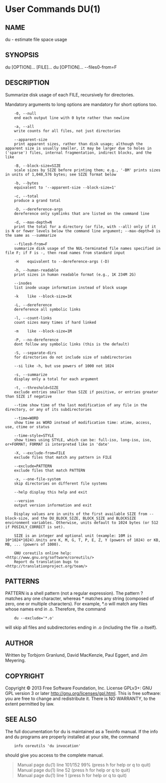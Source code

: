 
# User Commands DU(1)

## NAME
du - estimate file space usage

## SYNOPSIS
du [OPTION]... [FILE]...
du [OPTION]... --files0-from=F

## DESCRIPTION
Summarize disk usage of each FILE, recursively for directories.

Mandatory arguments to long options are mandatory for short options too.

        -0, --null
        end each output line with 0 byte rather than newline

        -a, --all
        write counts for all files, not just directories

        --apparent-size
        print apparent sizes, rather than disk usage; although the apparent size is usually smaller, it may be larger due to holes in ('sparse') files, internal fragmentation, indirect blocks, and the like

        -B, --block-size=SIZE
        scale sizes by SIZE before printing them; e.g., '-BM' prints sizes in units of 1,048,576 bytes; see SIZE format below

        -b, --bytes
        equivalent to '--apparent-size --block-size=1'

        -c, --total
        produce a grand total

        -D, --dereference-args
        dereference only symlinks that are listed on the command line

        -d, --max-depth=N
        print the total for a directory (or file, with --all) only if it is N or fewer levels below the command line argument; --max-depth=0 is the same as --summarize

        --files0-from=F
        summarize disk usage of the NUL-terminated file names specified in file F; if F is -, then read names from standard input

        -H    equivalent to --dereference-args (-D)
        
        -h, --human-readable
        print sizes in human readable format (e.g., 1K 234M 2G)

        --inodes
        list inode usage information instead of block usage

        -k    like --block-size=1K

        -L, --dereference
        dereference all symbolic links

        -l, --count-links
        count sizes many times if hard linked

        -m    like --block-size=1M

        -P, --no-dereference
        dont follow any symbolic links (this is the default)

        -S, --separate-dirs
        for directories do not include size of subdirectories

        --si like -h, but use powers of 1000 not 1024

        -s, --summarize
        display only a total for each argument

        -t, --threshold=SIZE
        exclude entries smaller than SIZE if positive, or entries greater than SIZE if negative

        --time show time of the last modification of any file in the directory, or any of its subdirectories

        --time=WORD
        show time as WORD instead of modification time: atime, access, use, ctime or status

        --time-style=STYLE
        show times using STYLE, which can be: full-iso, long-iso, iso, or+FORMAT; FORMAT is interpreted like in 'date'

        -X, --exclude-from=FILE
        exclude files that match any pattern in FILE

        --exclude=PATTERN
        exclude files that match PATTERN
        
        -x, --one-file-system
        skip directories on different file systems

        --help display this help and exit

        --version
        output version information and exit

        Display values are in units of the first available SIZE from --block-size, and the DU_BLOCK_SIZE, BLOCK_SIZE and BLOCKSIZE environment variables. Otherwise, units default to 1024 bytes (or 512 if POSIXLY_CORRECT is set).

        SIZE is an integer and optional unit (example: 10M is 10*1024*1024).Units are K, M, G, T, P, E, Z, Y (powers of 1024) or KB, MB, ... (powers of 1000).

        GNU coreutils online help: <http://www.gnu.org/software/coreutils/>
        Report du translation bugs to <http://translationproject.org/team/>

## PATTERNS
PATTERN is a shell pattern (not a regular expression). The pattern ? matches any one character, whereas * matches any string (composed of zero, one or multiple characters). For example, *.o will match any files whose names end in .o. Therefore, the command

        du --exclude='*.o'

will skip all files and subdirectories ending in .o (including the file .o itself).

## AUTHOR
Written by Torbjorn Granlund, David MacKenzie, Paul Eggert, and Jim Meyering.

## COPYRIGHT
Copyright © 2013 Free Software Foundation, Inc. License GPLv3+: GNU GPL version 3 or later <http://gnu.org/licenses/gpl.html>. This is free software: you are free to change and redistribute it. There is NO WARRANTY, to the extent permitted by law.

## SEE ALSO
The full documentation for du is maintained as a Texinfo manual. If the info and du programs are properly installed at your site, the command

        info coreutils 'du invocation'

should give you access to the complete manual.

> Manual page du(1) line 101/152 99% (press h for help or q to quit)  
> Manual page du(1) line 52 (press h for help or q to quit)  
> Manual page du(1) line 1 (press h for help or q to quit)  